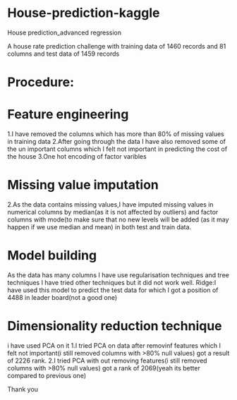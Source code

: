 # House-prediction-kaggle
House prediction_advanced regression

A house rate prediction challenge with training data of 1460 records and 81 columns and test data of 1459 records

# Procedure:
# Feature engineering
1.I have removed the columns which has more than 80% of missing values in training data
2.After going through the data I have also removed some of the un important columns which I felt not important in predicting the cost of the house
3.One hot encoding of factor varibles
# Missing value imputation
2.As the data contains missing values,I have imputed missing values in numerical columns by median(as it is not affected by outliers) and factor columns with mode(to make sure that no new levels will be added (as it may happen if we use median and mean) in both test and train data.
# Model building
As the data has many columns I have use regularisation techniques and tree techniques
I have tried other techniques but it did not work well.
Ridge:I have used this model to predict the test data for which I got a position of 4488 in leader board(not a good one)

# Dimensionality reduction technique
i have used PCA on it 
1.I tried PCA on data after removinf features which I felt not important(i still removed columns with >80% null values)
got a result of 2226 rank.
2.I tried PCA with out removing features(i still removed columns with >80% null values) got a rank of 2069(yeah its better compared to previous one)

Thank you
